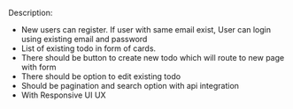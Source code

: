 Description: 
- New users can register. If user with same email exist, User can login using existing email and password
- List of existing todo in form of cards.
- There should be button to create new todo which will route to new page with
form
- There should be option to edit existing todo
- Should be pagination and search option with api integration
- With Responsive UI UX
